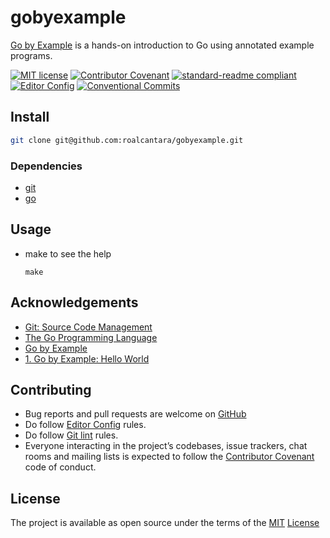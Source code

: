 # gobyexample

[Go by Example][3] is a hands-on introduction to Go using annotated example programs.

[![MIT license](https://img.shields.io/badge/License-MIT-brightgreen.svg)](LICENSE)
[![Contributor Covenant](https://img.shields.io/badge/Contributor%20Covenant-2.0-4baaaa.svg)][3]
[![standard-readme compliant](https://img.shields.io/badge/readme%20style-standard-brightgreen.svg?style=flat-square)][6]
[![Editor Config](https://img.shields.io/badge/Editor%20Config-1.0.1-crimson.svg)][7]
[![Conventional Commits](https://img.shields.io/badge/Conventional%20Commits-1.0.0-yellow.svg)][8]

## Install

  ```sh
  git clone git@github.com:roalcantara/gobyexample.git
  ```

### Dependencies

- [git][1]
- [go][2]

## Usage

- make to see the help

  `make`

## Acknowledgements

- [Git: Source Code Management][1]
- [The Go Programming Language][2]
- [Go by Example][3]
- [1. Go by Example: Hello World][11]

## Contributing

- Bug reports and pull requests are welcome on [GitHub][0]
- Do follow [Editor Config][7] rules.
- Do follow [Git lint][9] rules.
- Everyone interacting in the project’s codebases, issue trackers, chat rooms and mailing lists is expected to follow the [Contributor Covenant][4] code of conduct.

## License

The project is available as open source under the terms of the [MIT][5] [License](LICENSE)

[0]: <https://github.com/roalcantara/gobyexample> "GoByExample"
[1]: <https://git-scm.com/> "Git: Source Code Management"
[2]: <https://golang.org/> "The Go Programming Language"
[3]: <https://gobyexample.com/execing-processes> "Go by Example: Exec'ing Processes"
[4]: <https://www.contributor-covenant.org> "A Code of Conduct for Open Source Communities"
[5]: <https://opensource.org/licenses/MIT> "Open Source Initiative"
[6]: <https://github.com/RichardLitt/standard-readme> "Standard Readme"
[7]: <https://editorconfig.org> "EditorConfig"
[8]: <https://conventionalcommits.org> "Conventional Commits"
[9]: <https://jorisroovers.com/gitlint> "git commit message linter"
[10]: <https://pre-commit.com> "A framework for managing and maintaining multi-language pre-commit hooks"
[11]: <https://gobyexample.com/hello-world> "Go by Example: Hello World"